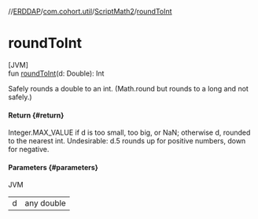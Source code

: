 //[ERDDAP](../../../index.md)/[com.cohort.util](../index.md)/[ScriptMath2](index.md)/[roundToInt](round-to-int.md)

# roundToInt

[JVM]\
fun [roundToInt](round-to-int.md)(d: Double): Int

Safely rounds a double to an int. (Math.round but rounds to a long and not safely.)

#### Return {#return}

Integer.MAX_VALUE if d is too small, too big, or NaN; otherwise d, rounded to the nearest int. Undesirable: d.5 rounds up for positive numbers, down for negative.

#### Parameters {#parameters}

JVM

| | |
|---|---|
| d | any double |
